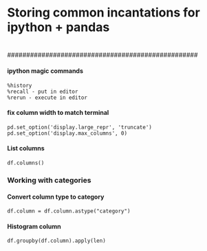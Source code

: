 
# Storing common incantations for ipython + pandas
#
##################################################


#### ipython magic commands

    %history 
    %recall - put in editor
    %rerun - execute in editor

#### fix column width to match terminal

    pd.set_option('display.large_repr', 'truncate')
    pd.set_option('display.max_columns', 0)

#### List columns

    df.columns()


### Working with categories 

#### Convert column type to category

    df.column = df.column.astype("category")

#### Histogram column

    df.groupby(df.column).apply(len)
